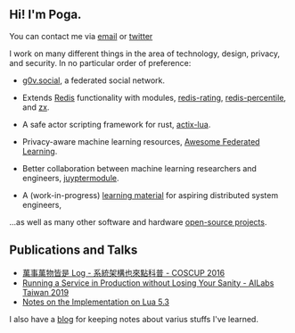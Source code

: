 ## Hi! I'm Poga.

You can contact me via [email](mailto://hi@devpoga.org) or [twitter](https://twitter.com/devpoga)

I work on many different things in the area of technology, design, privacy, and security. In no particular order of preference:

- [g0v.social](https://g0v.social), a federated social network.

- Extends [Redis](https://redis.io/) functionality with modules, [redis-rating](https://github.com/poga/redis-rating), [redis-percentile](https://github.com/poga/redis-percentile), and [zx](https://github.com/humble-tools/zx).

- A safe actor scripting framework for rust, [actix-lua](https://github.com/poga/actix-lua).

- Privacy-aware machine learning resources, [Awesome Federated Learning](https://github.com/poga/awesome-federated-learning).

- Better collaboration between machine learning researchers and engineers, [juyptermodule](https://github.com/poga/jupytermodule).

- A (work-in-progress) [learning material](/distributed_system/) for aspiring distributed system engineers,

...as well as many other software and hardware [open-source projects](https://github.com/poga).

## Publications and Talks

- [萬事萬物皆是 Log - 系統架構也來點科普 - COSCUP 2016](https://devpoga.org/post/2016-08-20_%E8%90%AC%E4%BA%8B%E8%90%AC%E7%89%A9%E7%9A%86%E6%98%AF-log-%E7%B3%BB%E7%B5%B1%E6%9E%B6%E6%A7%8B%E4%B9%9F%E4%BE%86%E9%BB%9E%E7%A7%91%E6%99%AE/)
- [Running a Service in Production without Losing Your Sanity - AILabs Taiwan 2019](https://www.slideshare.net/slideshow/embed_code/key/weOsOfldcNyPbB)
- [Notes on the Implementation on Lua 5.3](https://poga.github.io/lua53-notes/)

I also have a [blog](/post/) for keeping notes about varius stuffs I've learned.
